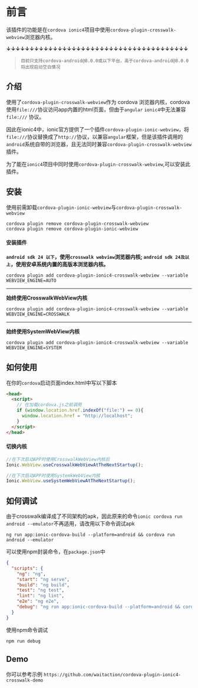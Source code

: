 # 前言

该插件的功能是在`cordova ionic4`项目中使用`cordova-plugin-crosswalk-webview`浏览器内核。

**↓↓↓↓↓↓↓↓↓↓↓↓↓↓↓↓↓↓↓↓↓↓↓↓↓↓↓↓↓↓↓↓↓↓↓↓↓↓↓**

> `目前只支持cordova-android@8.0.0或以下平台，高于cordova-android@8.0.0将出现启动空白情况`


## 介绍

使用了`cordova-plugin-crosswalk-webview`作为 cordova 浏览器内核，cordova使用`file:///`协议访问app内置的html页面，但由于`angular` `ionic4`中无法兼容`file:///` 协议。

因此在ionic4中，ionic官方提供了一个插件`cordova-plugin-ionic-webview`，将`file:///`协议替换成了`http://`协议，以兼容`angular`框架，但是该插件调用的`android`系统自带的浏览器，且无法同时兼容`cordova-plugin-crosswalk-webview`插件。

为了能在`ionic4`项目中同时使用`cordova-plugin-crosswalk-webview`,可以安装此插件。

## 安装

使用前需卸载`cordova-plugin-ionic-webview`与`cordova-plugin-crosswalk-webview`

``` shell
cordova plugin remove cordova-plugin-crosswalk-webview
cordova plugin remove cordova-plugin-ionic-webview
```

#### 安装插件


**`android sdk 24 以下`，使用`crosswalk webview`浏览器内核;
`android sdk 24及以上`，使用安卓系统内置的高版本浏览器内核。**
``` shell
cordova plugin add cordova-plugin-ionic4-crosswalk-webview --variable WEBVIEW_ENGINE=AUTO
```
---

**始终使用CrosswalkWebView内核**

``` shell
cordova plugin add cordova-plugin-ionic4-crosswalk-webview --variable WEBVIEW_ENGINE=CROSSWALK
```

---

**始终使用SystemWebView内核**
``` shell
cordova plugin add cordova-plugin-ionic4-crosswalk-webview --variable WEBVIEW_ENGINE=SYSTEM
```


## 如何使用

在你的`cordova`启动页面index.html中写以下脚本

``` html
<head>
  <script>
    // 在加载cordova.js之前调用
    if (window.location.href.indexOf("file:") == 0){
      window.location.href = "http://localhost";
    }
  </script>
</head>
```

#### 切换内核


``` js
//在下次启动APP时使用CrosswalkWebView内核后
Ionic.WebView.useCrosswalkWebViewAtTheNextStartup();
```

``` js
//在下次启动APP时使用SystemkWebView内核
Ionic.WebView.useSystemWebViewAtTheNextStartup();
```

## 如何调试

由于crosswalk编译成了不同架构的apk，因此原来的命令`ionic cordova run android --emulator`不再适用，请改用以下命令调试apk

``` shell
ng run app:ionic-cordova-build --platform=android && cordova run android --emulator
```

可以使用npm封装命令，在`package.json`中

``` json
{
  "scripts": {
    "ng": "ng",
    "start": "ng serve",
    "build": "ng build",
    "test": "ng test",
    "lint": "ng lint",
    "e2e": "ng e2e",
    "debug": "ng run app:ionic-cordova-build --platform=android && cordova run android --emulator"
  }
}
```

使用npm命令调试

``` shell
npm run debug
```

## Demo

你可以参考示例
`https://github.com/waitaction/cordova-plugin-ionic4-crosswalk-demo`
